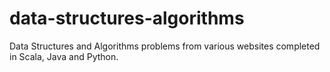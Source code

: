 # data-structures-algorithms
 Data Structures and Algorithms problems from various websites completed in Scala, Java and Python.
